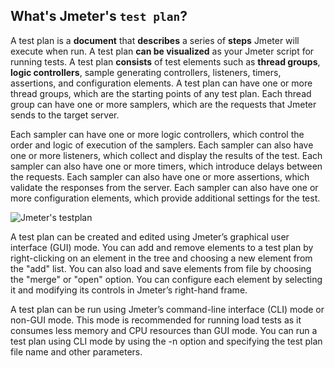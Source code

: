 ## What's Jmeter's `test plan`?
A test plan is a **document** that **describes** a series of **steps** Jmeter will execute when run. 
A test plan **can be visualized** as your Jmeter script for running tests. 
A test plan **consists** of test elements such as **thread groups**, **logic controllers**, sample generating controllers, listeners, timers, assertions, and configuration elements. 
A test plan can have one or more thread groups, which are the starting points of any test plan. 
Each thread group can have one or more samplers, which are the requests that Jmeter sends to the target server. 

Each sampler can have one or more logic controllers, which control the order and logic of execution of the samplers. 
Each sampler can also have one or more listeners, which collect and display the results of the test. 
Each sampler can also have one or more timers, which introduce delays between the requests. 
Each sampler can also have one or more assertions, which validate the responses from the server. 
Each sampler can also have one or more configuration elements, which provide additional settings for the test.

![Jmeter's testplan](https://www.oreilly.com/api/v2/epubs/9781787285774/files/assets/01fb8b72-2ce7-4585-80d0-ac7b34e49cb0.png)

A test plan can be created and edited using Jmeter’s graphical user interface (GUI) mode. 
You can add and remove elements to a test plan by right-clicking on an element in the tree and choosing a new element from the "add" list. 
You can also load and save elements from file by choosing the "merge" or "open" option. 
You can configure each element by selecting it and modifying its controls in Jmeter’s right-hand frame.

A test plan can be run using Jmeter’s command-line interface (CLI) mode or non-GUI mode. 
This mode is recommended for running load tests as it consumes less memory and CPU resources than GUI mode. 
You can run a test plan using CLI mode by using the -n option and specifying the test plan file name and other parameters.

## 
